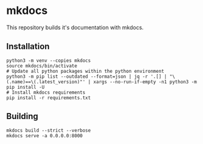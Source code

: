 # mkdocs

This repository builds it's documentation with mkdocs.

## Installation

```shell
python3 -m venv --copies mkdocs
source mkdocs/bin/activate
# Update all python packages within the python environment
python3 -m pip list --outdated --format=json | jq -r '.[] | "\(.name)==\(.latest_version)"' | xargs --no-run-if-empty -n1 python3 -m pip install -U
# Install mkdocs requirements
pip install -r requirements.txt
```

## Building

```shell
mkdocs build --strict --verbose
mkdocs serve -a 0.0.0.0:8000
```
